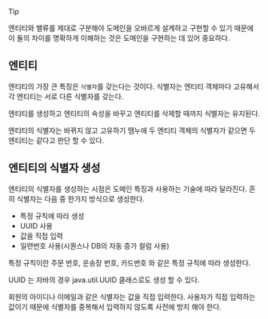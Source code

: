 
>[!tip] 
> 엔티티와 밸류를 제대로 구분해야 도메인을 오바르게 설계하고 구현할 수 있기 때문에 
> 이 둘의 차이를 명확하게 이해하는 것은 도메인을 구현하는 데 있어 중요하다.

## 엔티티

엔티티의 가장 큰 특징은 `식별자`를 갖는다는 것이다.
식별자는 엔티티 객체마다 고유해서 각 엔티티는 서로 다른 식별자를 갖는다.

엔티티를 생성하고 엔티티의 속성을 바꾸고 엔티티를 삭제할 때까지 식별자는 유지된다.

엔티티의 식별자는 바뀌지 않고 고유하기 땜누에 두 엔티티 객체의 식별자가 같으면 두 엔티티는 같다고 판단 할 수 있다.

## 엔티티의 식별자 생성

엔티티의 식별자를 생성하는 시점은 도메인 특징과 사용하는 기술에 따라 달라진다. 흔히 식별자는 다음 중 한가지 방식으로 생성한다.

* 특정 규칙에 따라 생성
* UUID 사용
* 값을 직접 입력
* 일련번호 사용(시퀀스나 DB의 자동 증가 컬럼 사용)

특정 규칙이란 주문 번호, 운송장 번호, 카드번호 와 같은 특정 규칙에 따라 생성한다.

UUID 는 자바의 경우 java.util.UUID 클래스로도 생성 할 수 있다.

회원의 아이디나 이메일과 같은 식별자는 값을 직접 입력한다.
사용자가 직접 입력하는 값이기 때문에 식별자를 중복해서 입력하지 않도록 사전에 방지 해야 한다.

